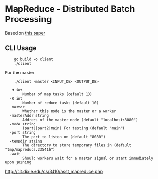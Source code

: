 # MapReduce - Distributed Batch Processing

Based on [this paper](http://research.google.com/archive/mapreduce.html)

## CLI Usage


```
    go build -o client
    ./client
```

For the master 

```
    ./client -master <INPUT_DB> <OUTPUT_DB>
```

```
  -M int
        Number of map tasks (default 10)
  -R int
        Number of reduce tasks (default 10)
  -master
        Whether this node is the master or a worker
  -masterAddr string
        Address of the master node (default "localhost:8080")
  -mode string
        (part1|part2|main) For testing (default "main")
  -port string
        The port to listen on (default "8080")
  -tempdir string
        The directory to store temporary files in (default "tmp/mapreduce.235416")
  -wait
        Should workers wait for a master signal or start immediately upon joining
```

http://cit.dixie.edu/cs/3410/asst_mapreduce.php
